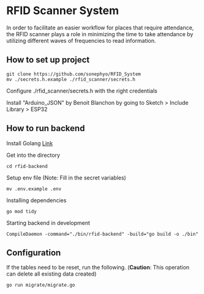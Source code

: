 # RFID Scanner System

In order to facilitate an easier workflow for places that require attendance, the RFID scanner plays a role in minimizing the time to take attendance by utilizing different waves of frequencies to read information.

## How to set up project

```
git clone https://github.com/sonephyo/RFID_System
mv ./secrets.h.example ./rfid_scanner/secrets.h
```

Configure ./rfid_scanner/secrets.h with the right credentials

Install "Arduino_JSON" by Benoit Blanchon by going to Sketch > Include Library > ESP32

## How to run backend

Install Golang [Link](https://go.dev/doc/install)

Get into the directory
```
cd rfid-backend
```

Setup env file (Note: Fill in the secret variables)
```
mv .env.example .env
```

Installing dependencies
```
go mod tidy
```

Starting backend in development
```
CompileDaemon -command="./bin/rfid-backend" -build="go build -o ./bin"
```


## Configuration
If the tables need to be reset, run the following. (**Caution**: This operation can delete all existing data created)
```
go run migrate/migrate.go
```